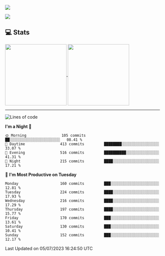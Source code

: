 [![](https://readme-typing-svg.demolab.com?font=Fira+Code&size=30&lines=你好,+欢迎光临;Hello,+welcome)](https://git.io/typing-svg)

![](https://count.getloli.com/get/@:wu-clan?theme=asoul)

## 💻 Stats

<a href="https://github.com/anuraghazra/github-readme-stats">
  <img height=200 align="center" src="https://github-readme-stats.vercel.app/api?username=wu-clan&count_private=true&show_icons=true&rank_icon=percentile&card_width=300"  alt=""/>
</a>
<a href="https://github.com/anuraghazra/convoychat">
  <img height=200 align="center" src="https://github-readme-stats.vercel.app/api/top-langs/?username=wu-clan&layout=compact&langs_count=8&card_width=300"  alt=""/>
</a>

---

<!--START_SECTION:waka-->
![Lines of code](https://img.shields.io/badge/From%20Hello%20World%20I%27ve%20Written-548.2%20thousand%20lines%20of%20code-blue)

**I'm a Night 🦉** 

```text
🌞 Morning                105 commits         ██░░░░░░░░░░░░░░░░░░░░░░░   08.41 % 
🌆 Daytime                413 commits         ████████░░░░░░░░░░░░░░░░░   33.07 % 
🌃 Evening                516 commits         ██████████░░░░░░░░░░░░░░░   41.31 % 
🌙 Night                  215 commits         ████░░░░░░░░░░░░░░░░░░░░░   17.21 % 
```
📅 **I'm Most Productive on Tuesday** 

```text
Monday                   160 commits         ███░░░░░░░░░░░░░░░░░░░░░░   12.81 % 
Tuesday                  224 commits         ████░░░░░░░░░░░░░░░░░░░░░   17.93 % 
Wednesday                216 commits         ████░░░░░░░░░░░░░░░░░░░░░   17.29 % 
Thursday                 197 commits         ████░░░░░░░░░░░░░░░░░░░░░   15.77 % 
Friday                   170 commits         ███░░░░░░░░░░░░░░░░░░░░░░   13.61 % 
Saturday                 130 commits         ███░░░░░░░░░░░░░░░░░░░░░░   10.41 % 
Sunday                   152 commits         ███░░░░░░░░░░░░░░░░░░░░░░   12.17 % 
```



 Last Updated on 05/07/2023 16:24:50 UTC
<!--END_SECTION:waka-->
